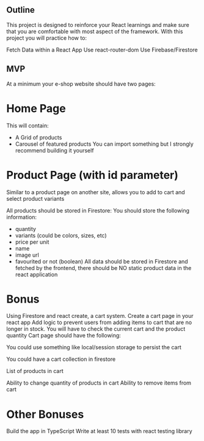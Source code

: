 ## Outline
This project is designed to reinforce your React learnings and make sure that you are comfortable with most aspect of the framework. With this project you will practice how to:

Fetch Data within a React App
Use react-router-dom
Use Firebase/Firestore

## MVP
At a minimum your e-shop website should have two pages:

# Home Page
This will contain:
 - A Grid of products
 - Carousel of featured products
You can import something but I strongly recommend building it yourself

# Product Page (with id parameter)
Similar to a product page on another site, allows you to add to cart and select product variants

All products should be stored in Firestore:
You should store the following information:
- quantity
- variants (could be colors, sizes, etc)
- price per unit
- name
- image url
- favourited or not (boolean) All data should be stored in Firestore and fetched by the frontend, there should be NO static product data in the react application

# Bonus
Using Firestore and react create, a cart system. Create a cart page in your react app Add logic to prevent users from adding items to cart that are no longer in stock. You will have to check the current cart and the product quantity Cart page should have the following:

You could use something like local/session storage to persist the cart

You could have a cart collection in firestore

List of products in cart

Ability to change quantity of products in cart
Ability to remove items from cart

# Other Bonuses
Build the app in TypeScript
Write at least 10 tests with react testing library
